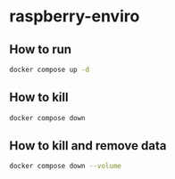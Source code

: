 # raspberry-enviro

## How to run

```bash
docker compose up -d
```

## How to kill
```bash
docker compose down
```

## How to kill and remove data
```bash
docker compose down --volume
```
